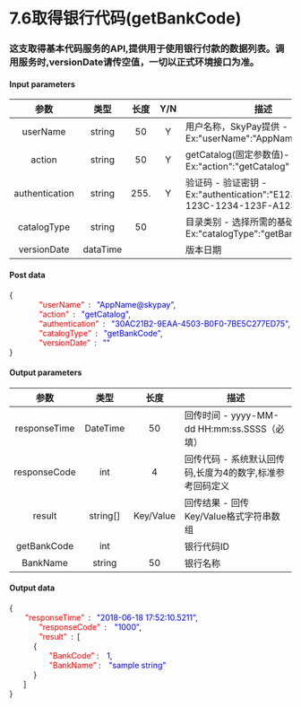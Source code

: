 # 7.6取得银行代码(getBankCode)
### 这支取得基本代码服务的API,提供用于使用银行付款的数据列表。调用服务时,versionDate请传空值，一切以正式环境接口为准。

#### Input parameters
| 参数                        |    类型     | 长度   |Y/N |描述|
| :-------------------------: | :-----------: |:-----:|:---:|--------------------------------|   
|userName|string|50|Y|用户名称，SkyPay提供 - Ex:"userName":"AppName@skypay"|
|action|string|50|Y|getCatalog(固定参数值)- Ex:"action":"getCatalog"|
|authentication|string |255.|Y|验证码 - 验证密钥 - Ex:"authentication":"E1234567-123C-1234-123F-A12345670"|
|catalogType |string|50|| 目录类别 - 选择所需的基础代码类别 - Ex:"catalogType":"getBankCode"|
|versionDate |dataTime|||版本日期|


#### Post data

{<br>
    <font color=red>&ensp;&ensp;&ensp;&ensp;"userName"</font> :  <font color=blue>"AppName@skypay"</font>,<br>
    <font color=red>&ensp;&ensp;&ensp;&ensp;"action"</font> :  <font color=blue>"getCatalog"</font>,<br>
    <font color=red>&ensp;&ensp;&ensp;&ensp;"authentication"</font> :  <font color=blue>"30AC21B2-9EAA-4503-B0F0-7BE5C277ED75"</font>,<br>
    <font color=red>&ensp;&ensp;&ensp;&ensp;"catalogType"</font> :  <font color=blue>"getBankCode"</font>,<br>
    <font color=red>&ensp;&ensp;&ensp;&ensp;"versionDate"</font> :  <font color=blue>""</font><br>
}


#### Output parameters
| 参数                        |    类型     | 长度    |描述|
| :-------------------------: | :-----------: |:-----:|--------------------------------|   
|responseTime  |DateTime|50|回传时间 - yyyy-MM-dd HH:mm:ss.SSSS（必填）|
|responseCode  |int|4|回传代码 - 系统默认回传码,长度为4的数字,标准参考回码定义|
|result |string[]|Key/Value|回传结果 - 回传Key/Value格式字符串数组|
|getBankCode|int||银行代码ID|
|BankName|string|50|银行名称|

#### Output data

{<br>
  <font color=red>&ensp;&ensp;&ensp;&ensp;"responseTime"</font> : <font color=blue>&ensp;"2018-06-18 17:52:10.5211"</font>,<br>
    <font color=red>&ensp;&ensp;&ensp;&ensp;"responseCode" </font>: <font color=blue>&ensp;"1000"</font>,<br>
    <font color=red>&ensp;&ensp;&ensp;&ensp;"result"</font> : [<br>
       { <br>
       <font color=red>&ensp;&ensp;&ensp;&ensp;"BankCode"</font> : <font color=blue>&ensp;1</font>,<br>
       <font color=red>&ensp;&ensp;&ensp;&ensp;"BankName"</font> : <font color=blue>&ensp;"sample string"</font><br>
       }<br>
    ]<br>
}

